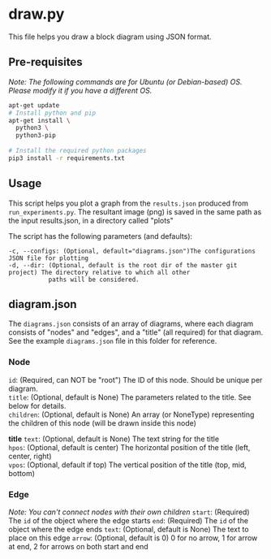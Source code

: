 # draw.py

This file helps you draw a block diagram using JSON format.

## Pre-requisites

_Note: The following commands are for Ubuntu (or Debian-based) OS. Please modify it if you have a different OS._

```bash
apt-get update
# Install python and pip
apt-get install \
  python3 \
  python3-pip
  
# Install the required python packages
pip3 install -r requirements.txt
```

## Usage

This script helps you plot a graph from the `results.json` produced from `run_experiments.py`.
The resultant image (png) is saved in the same path as the input results.json, in a directory called "plots"

The script has the following parameters (and defaults):

```text
-c, --configs: (Optional, default="diagrams.json")The configurations JSON file for plotting
-d, --dir: (Optional, default is the root dir of the master git project) The directory relative to which all other 
           paths will be considered.  
```

## diagram.json

The `diagrams.json` consists of an array of diagrams, where each diagram consists of "nodes" and "edges", 
and a "title" (all required) for that diagram. See the example `diagrams.json` file in this folder for reference.  

### Node
`id`: (Required, can NOT be "root") The ID of this node. Should be unique per diagram.  
`title`: (Optional, default is None) The parameters related to the title. See below for details.  
`children`: (Optional, default is None) An array (or NoneType) representing the children of this node 
(will be drawn inside this node)  

**title**
`text`: (Optional, default is None) The text string for the title  
`hpos`: (Optional, default is center) The horizontal position of the title (left, center, right)  
`vpos`: (Optional, default if top) The vertical position of the title (top, mid, bottom)  

### Edge
_Note: You can't connect nodes with their own children_
`start`: (Required) The `id` of the object where the edge starts
`end`: (Required) The `id` of the object where the edge ends
`text`: (Optional, default is None) The text to place on this edge
`arrow`: (Optional, default is 0) 0 for no arrow, 1 for arrow at end, 2 for arrows on both start and end  
